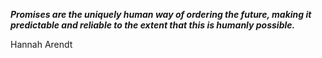 _**Promises are the uniquely human way of ordering the future, making it predictable and reliable to the extent that this is humanly possible.**_

Hannah Arendt